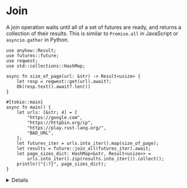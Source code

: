 # Join

A join operation waits until all of a set of futures are ready, and
returns a collection of their results. This is similar to `Promise.all` in
JavaScript or `asyncio.gather` in Python.

```rust,editable,compile_fail
use anyhow::Result;
use futures::future;
use reqwest;
use std::collections::HashMap;

async fn size_of_page(url: &str) -> Result<usize> {
    let resp = reqwest::get(url).await?;
    Ok(resp.text().await?.len())
}

#[tokio::main]
async fn main() {
    let urls: [&str; 4] = [
        "https://google.com",
        "https://httpbin.org/ip",
        "https://play.rust-lang.org/",
        "BAD_URL",
    ];
    let futures_iter = urls.into_iter().map(size_of_page);
    let results = future::join_all(futures_iter).await;
    let page_sizes_dict: HashMap<&str, Result<usize>> =
        urls.into_iter().zip(results.into_iter()).collect();
    println!("{:?}", page_sizes_dict);
}
```

<details>

Copy this example into your prepared `src/main.rs` and run it from there.

* For multiple futures of disjoint types, you can use `std::future::join!` but
  you must know how many futures you will have at compile time. This is
  currently in the `futures` crate, soon to be stabilised in `std::future`.

* The risk of `join` is that one of the futures may never resolve, this would
  cause your program to stall. 

* You can also combine `join_all` with `join!` for instance to join all requests
  to an http service as well as a database query.

* Try adding a timeout to the future, using `futures::join!`.

</details>

